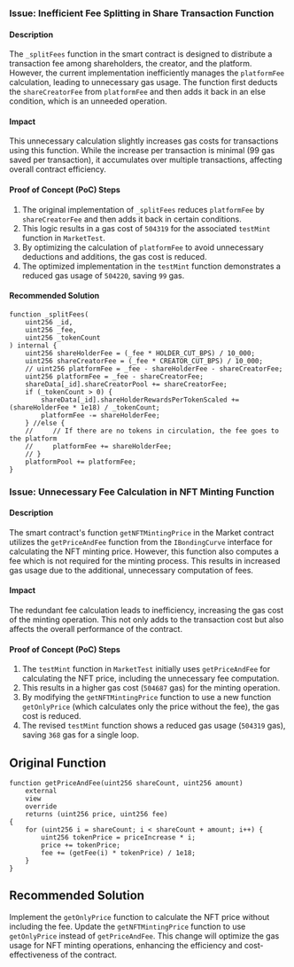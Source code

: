 
### Issue: Inefficient Fee Splitting in Share Transaction Function

#### Description
The `_splitFees` function in the smart contract is designed to distribute a transaction fee among shareholders, the creator, and the platform. However, the current implementation inefficiently manages the `platformFee` calculation, leading to unnecessary gas usage. The function first deducts the `shareCreatorFee` from `platformFee` and then adds it back in an else condition, which is an unneeded operation.

#### Impact
This unnecessary calculation slightly increases gas costs for transactions using this function. While the increase per transaction is minimal (99 gas saved per transaction), it accumulates over multiple transactions, affecting overall contract efficiency.

#### Proof of Concept (PoC) Steps
1. The original implementation of `_splitFees` reduces `platformFee` by `shareCreatorFee` and then adds it back in certain conditions.
2. This logic results in a gas cost of `504319` for the associated `testMint` function in `MarketTest`.
3. By optimizing the calculation of `platformFee` to avoid unnecessary deductions and additions, the gas cost is reduced.
4. The optimized implementation in the `testMint` function demonstrates a reduced gas usage of `504220`, saving `99` gas.

#### Recommended Solution
```solidity
function _splitFees(
    uint256 _id,
    uint256 _fee,
    uint256 _tokenCount
) internal {
    uint256 shareHolderFee = (_fee * HOLDER_CUT_BPS) / 10_000;
    uint256 shareCreatorFee = (_fee * CREATOR_CUT_BPS) / 10_000;
    // uint256 platformFee = _fee - shareHolderFee - shareCreatorFee;
    uint256 platformFee = _fee - shareCreatorFee;
    shareData[_id].shareCreatorPool += shareCreatorFee;
    if (_tokenCount > 0) {
        shareData[_id].shareHolderRewardsPerTokenScaled += (shareHolderFee * 1e18) / _tokenCount;
        platformFee -= shareHolderFee;
    } //else {
    //     // If there are no tokens in circulation, the fee goes to the platform
    //     platformFee += shareHolderFee;
    // }
    platformPool += platformFee;
}
```



### Issue: Unnecessary Fee Calculation in NFT Minting Function

#### Description
The smart contract's function `getNFTMintingPrice` in the Market contract utilizes the `getPriceAndFee` function from the `IBondingCurve` interface for calculating the NFT minting price. However, this function also computes a fee which is not required for the minting process. This results in increased gas usage due to the additional, unnecessary computation of fees.

#### Impact
The redundant fee calculation leads to inefficiency, increasing the gas cost of the minting operation. This not only adds to the transaction cost but also affects the overall performance of the contract.

#### Proof of Concept (PoC) Steps
1. The `testMint` function in `MarketTest` initially uses `getPriceAndFee` for calculating the NFT price, including the unnecessary fee computation.
2. This results in a higher gas cost (`504687` gas) for the minting operation.
3. By modifying the `getNFTMintingPrice` function to use a new function `getOnlyPrice` (which calculates only the price without the fee), the gas cost is reduced.
4. The revised `testMint` function shows a reduced gas usage (`504319` gas), saving `368` gas for a single loop.


## Original Function
```solidity
function getPriceAndFee(uint256 shareCount, uint256 amount)
    external
    view
    override
    returns (uint256 price, uint256 fee)
{
    for (uint256 i = shareCount; i < shareCount + amount; i++) {
        uint256 tokenPrice = priceIncrease * i;
        price += tokenPrice;
        fee += (getFee(i) * tokenPrice) / 1e18;
    }
}
```
## Recommended Solution
Implement the `getOnlyPrice` function to calculate the NFT price without including the fee. Update the `getNFTMintingPrice` function to use `getOnlyPrice` instead of `getPriceAndFee`. This change will optimize the gas usage for NFT minting operations, enhancing the efficiency and cost-effectiveness of the contract.
